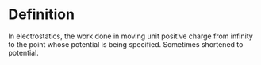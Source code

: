 # Definition

In electrostatics, the work done in moving unit positive charge from
infinity to the point whose potential is being specified. Sometimes
shortened to potential.
